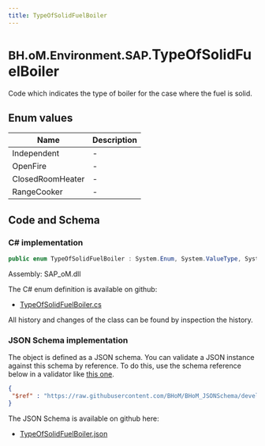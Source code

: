 ```yaml
---
title: TypeOfSolidFuelBoiler
---
```


# <small>BH.oM.Environment.SAP.</small>**TypeOfSolidFuelBoiler**

Code which indicates the type of boiler for the case where the fuel is solid.

## Enum values

| Name            | Description                                                    |
|-----------------|----------------------------------------------------------------|
| Independent |  -  |
| OpenFire |  -  |
| ClosedRoomHeater |  -  |
| RangeCooker |  -  |


## Code and Schema

### C# implementation

``` C# title="C#"
public enum TypeOfSolidFuelBoiler : System.Enum, System.ValueType, System.IComparable, System.ISpanFormattable, System.IFormattable, System.IConvertible
```

Assembly: SAP_oM.dll

The C# enum definition is available on github:

- [TypeOfSolidFuelBoiler.cs](https://github.com/BHoM/SAP_Toolkit/blob/develop/SAP_oM/Enums\TypeOfSolidFuelBoiler.cs)

All history and changes of the class can be found by inspection the history.
### JSON Schema implementation

The object is defined as a JSON schema. You can validate a JSON instance against this schema by reference. To do this, use the schema reference below in a validator like [this one](https://www.jsonschemavalidator.net/).

``` json title="JSON Schema"
{
 "$ref" : "https://raw.githubusercontent.com/BHoM/BHoM_JSONSchema/develop/SAP_oM/SAP/TypeOfSolidFuelBoiler.json"
}
```

The JSON Schema is available on github here:

- [TypeOfSolidFuelBoiler.json](https://github.com/BHoM/BHoM_JSONSchema/blob/develop/SAP_oM/SAP/TypeOfSolidFuelBoiler.json)

